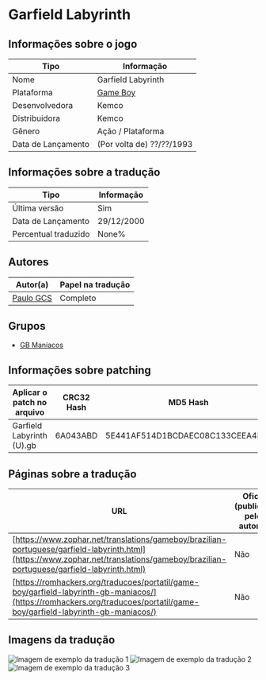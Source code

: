 # Garfield Labyrinth

## Informações sobre o jogo

| Tipo | Informação |
| ----------- | ----------- |
| Nome | Garfield Labyrinth |
| Plataforma | [Game Boy](../) |
| Desenvolvedora | Kemco |
| Distribuidora | Kemco |
| Gênero | Ação / Plataforma |
| Data de Lançamento | (Por volta de) ??/??/1993 |

## Informações sobre a tradução

| Tipo | Informação |
| ----------- | ----------- |
| Última versão | Sim |
| Data de Lançamento | 29/12/2000 |
| Percentual traduzido | None% |

## Autores

| Autor(a) | Papel na tradução |
| ----------- | ----------- |
| [Paulo GCS](../../../autores/paulo-gcs/) | Completo |

## Grupos

* [GB Maníacos](../../../grupos/gb-maniacos/)

## Informações sobre patching

| Aplicar o patch no arquivo | CRC32 Hash | MD5 Hash |
| ----------- | ----------- | ----------- |
| Garfield Labyrinth \(U\)\.gb | 6A043ABD | 5E441AF514D1BCDAEC08C133CEEA4E5E |

## Páginas sobre a tradução

| URL | Oficial (publicado pelos autores) | Possuí link de download |
| ----------- | ----------- | ----------- |
| [https://www.zophar.net/translations/gameboy/brazilian-portuguese/garfield-labyrinth.html](https://www.zophar.net/translations/gameboy/brazilian-portuguese/garfield-labyrinth.html) | Não | Sim |
| [https://romhackers.org/traducoes/portatil/game-boy/garfield-labyrinth-gb-maniacos/](https://romhackers.org/traducoes/portatil/game-boy/garfield-labyrinth-gb-maniacos/) | Não | Não |

## Imagens da tradução

![Imagem de exemplo da tradução 1](1.png)
![Imagem de exemplo da tradução 2](2.png)
![Imagem de exemplo da tradução 3](3.png)